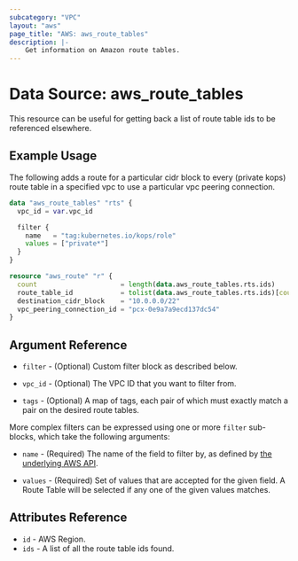 ```yaml
---
subcategory: "VPC"
layout: "aws"
page_title: "AWS: aws_route_tables"
description: |-
    Get information on Amazon route tables.
---
```


# Data Source: aws_route_tables

This resource can be useful for getting back a list of route table ids to be referenced elsewhere.

## Example Usage

The following adds a route for a particular cidr block to every (private
kops) route table in a specified vpc to use a particular vpc peering
connection.

```terraform
data "aws_route_tables" "rts" {
  vpc_id = var.vpc_id

  filter {
    name   = "tag:kubernetes.io/kops/role"
    values = ["private*"]
  }
}

resource "aws_route" "r" {
  count                     = length(data.aws_route_tables.rts.ids)
  route_table_id            = tolist(data.aws_route_tables.rts.ids)[count.index]
  destination_cidr_block    = "10.0.0.0/22"
  vpc_peering_connection_id = "pcx-0e9a7a9ecd137dc54"
}
```

## Argument Reference

* `filter` - (Optional) Custom filter block as described below.

* `vpc_id` - (Optional) The VPC ID that you want to filter from.

* `tags` - (Optional) A map of tags, each pair of which must exactly match
  a pair on the desired route tables.

More complex filters can be expressed using one or more `filter` sub-blocks,
which take the following arguments:

* `name` - (Required) The name of the field to filter by, as defined by
  [the underlying AWS API](http://docs.aws.amazon.com/AWSEC2/latest/APIReference/API_DescribeRouteTables.html).

* `values` - (Required) Set of values that are accepted for the given field.
  A Route Table will be selected if any one of the given values matches.

## Attributes Reference

* `id` - AWS Region.
* `ids` - A list of all the route table ids found.
